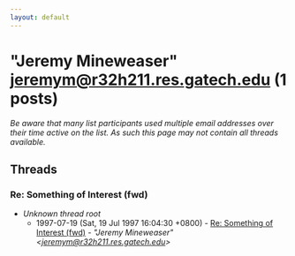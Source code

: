 ```yaml
---
layout: default
---
```


# "Jeremy Mineweaser" <jeremym@r32h211.res.gatech.edu> (1 posts)

_Be aware that many list participants used multiple email addresses over their time active on the list. As such this page may not contain all threads available._

## Threads

### Re: Something of Interest (fwd)
+ _Unknown thread root_
  + 1997-07-19 (Sat, 19 Jul 1997 16:04:30 +0800) - [Re: Something of Interest (fwd)](/archive/1997/07/38ccbb8c654b15dc25c4ae9992239ba88f7db99970d69f279371f2ca7590cf14) - _"Jeremy Mineweaser" \<jeremym@r32h211.res.gatech.edu\>_

